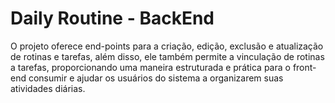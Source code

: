 # Daily Routine - BackEnd
O projeto oferece end-points para a criação, edição, exclusão e atualização de rotinas e tarefas, além disso, ele também permite a vinculação de rotinas a tarefas, proporcionando uma maneira estruturada e prática para o front-end consumir e ajudar os usuários do sistema a organizarem suas atividades diárias.
